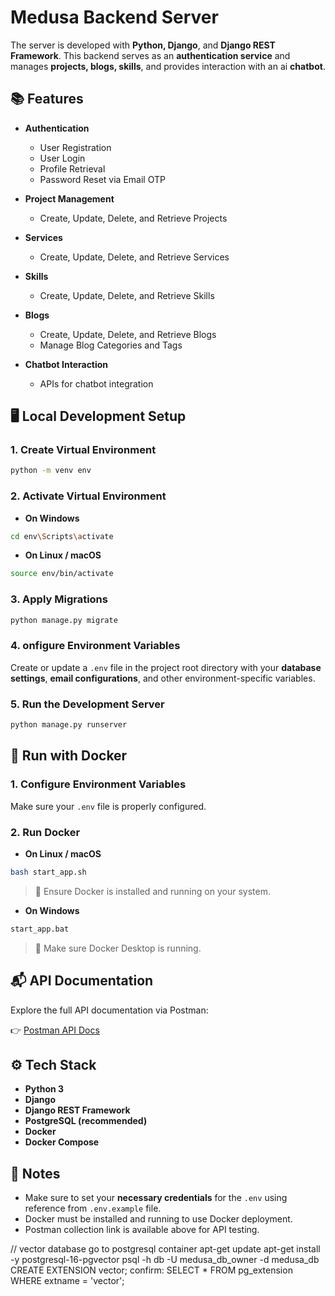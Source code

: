 # Medusa Backend Server

The server is developed with **Python, Django**, and **Django REST Framework**. This backend serves as an **authentication service** and manages **projects, blogs, skills**, and provides interaction with an ai **chatbot**.


## 📚 Features

* **Authentication**

  * User Registration
  * User Login
  * Profile Retrieval
  * Password Reset via Email OTP

* **Project Management**

  * Create, Update, Delete, and Retrieve Projects

* **Services**

  * Create, Update, Delete, and Retrieve Services

* **Skills**

  * Create, Update, Delete, and Retrieve Skills

* **Blogs**

  * Create, Update, Delete, and Retrieve Blogs
  * Manage Blog Categories and Tags

* **Chatbot Interaction**

  * APIs for chatbot integration


## 🖥️ Local Development Setup

### 1. Create Virtual Environment

```bash
python -m venv env
```

### 2. Activate Virtual Environment

* **On Windows**

```bash
cd env\Scripts\activate
```

* **On Linux / macOS**

```bash
source env/bin/activate
```

### 3. Apply Migrations

```bash
python manage.py migrate
```

### 4. onfigure Environment Variables

Create or update a `.env` file in the project root directory with your **database settings**, **email configurations**, and other environment-specific variables.

### 5. Run the Development Server

```bash
python manage.py runserver
```


## 🐳 Run with Docker

### 1. Configure Environment Variables

Make sure your `.env` file is properly configured.

### 2. Run Docker

* **On Linux / macOS**

```bash
bash start_app.sh
```

> 📌 Ensure Docker is installed and running on your system.

* **On Windows**

```bash
start_app.bat
```

> 📌 Make sure Docker Desktop is running.


## 📬 API Documentation

Explore the full API documentation via Postman:

👉 [Postman API Docs](https://documenter.getpostman.com/view/36267101/2sB2qZDh2w)


## ⚙️ Tech Stack

* **Python 3**
* **Django**
* **Django REST Framework**
* **PostgreSQL (recommended)**
* **Docker**
* **Docker Compose**


## 📌 Notes

* Make sure to set your **necessary credentials** for the `.env` using reference from `.env.example` file.
* Docker must be installed and running to use Docker deployment.
* Postman collection link is available above for API testing.


// vector database
go to postgresql container
apt-get update
apt-get install -y postgresql-16-pgvector
psql -h db -U medusa_db_owner -d medusa_db
CREATE EXTENSION vector;
confirm: SELECT * FROM pg_extension WHERE extname = 'vector';